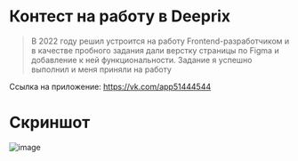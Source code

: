 # Контест на работу в Deeprix
> В 2022 году решил устроится на работу Frontend-разработчиком и
> в качестве пробного задания дали верстку страницы по Figma и
> добавление к ней функциональности. Задание я успешно выполнил и меня приняли на работу

Ссылка на приложение: https://vk.com/app51444544

# Скриншот
![image](https://github.com/levkopo/ContestDeeptrix/assets/40952805/ad63fd70-4d23-4607-b885-e6681062da99)
